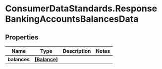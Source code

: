 # ConsumerDataStandards.ResponseBankingAccountsBalancesData

## Properties
Name | Type | Description | Notes
------------ | ------------- | ------------- | -------------
**balances** | [**[Balance]**](Balance.md) |  | 


